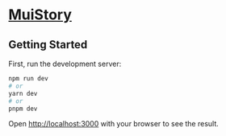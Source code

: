 # [MuiStory](https://dev--647c84907213dc4172ffdcde.chromatic.com/?path=/docs/overview--documentation)

## Getting Started

First, run the development server:

```bash
npm run dev
# or
yarn dev
# or
pnpm dev
```

Open [http://localhost:3000](http://localhost:3000) with your browser to see the result.


